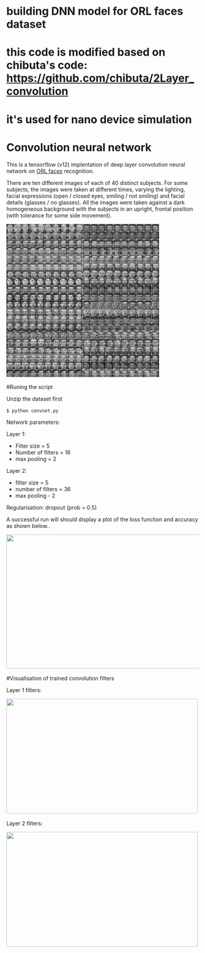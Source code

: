 # building DNN model for ORL faces dataset
# this code is modified based on chibuta's code: https://github.com/chibuta/2Layer_convolution
# it's used for nano device simulation 


# Convolution neural network

This is a tensorflow (v12) implentation of deep layer convolution neural network on [ORL faces](http://www.cl.cam.ac.uk/research/dtg/attarchive/facedatabase.html) recognition.

There are ten different images of each of 40 distinct subjects. For some subjects, the images were taken at different times, varying the lighting, facial expressions (open / closed eyes, smiling / not smiling) and facial details (glasses / no glasses). All the images were taken against a dark homogeneous background with the subjects in an upright, frontal position (with tolerance for some side movement).

<img src="faces.gif" width="400" height="400" />

#Runing the script

Unzip the dataset first 
```sh
$ python convnet.py
```
Network parameters:

Layer 1:

* Filter size = 5        
* Number of filters = 16
* max pooling = 2        

Layer 2:

* filter size  = 5          
* number of filters = 36
* max pooling - 2

Regularisation:  dropout (prob = 0.5)

A successful run will should display a plot of the loss function and accuracy as shown below..

<img src="loss.jpg" width="800" height="350" />


#Visualisation of trained convolution filters


Layer 1 filters:

<img src="layer1_1filters.png" width="500" height="300" />



Layer 2 filters:

<img src="layer2_filters.png" width="500" height="300" />
